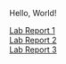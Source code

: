 Hello, World!

[Lab Report 1](https://scripe2022.github.io/cse15l-lab-reports/lab-report-1-week-1.html)  
[Lab Report 2](https://scripe2022.github.io/cse15l-lab-reports/lab-report-2-week-3.html)  
[Lab Report 3](https://scripe2022.github.io/cse15l-lab-reports/lab-report-3-week-4.html)
